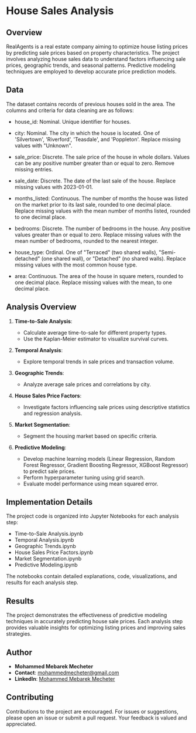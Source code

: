 # House Sales Analysis

## Overview

RealAgents is a real estate company aiming to optimize house listing prices by predicting sale prices based on property characteristics. The project involves analyzing house sales data to understand factors influencing sale prices, geographic trends, and seasonal patterns. Predictive modeling techniques are employed to develop accurate price prediction models.

## Data

The dataset contains records of previous houses sold in the area. The columns and criteria for data cleaning are as follows:

- house_id: Nominal. Unique identifier for houses.

- city: Nominal. The city in which the house is located. One of 'Silvertown', 'Riverford', 'Teasdale', and 'Poppleton'. Replace missing values with "Unknown".

- sale_price: Discrete. The sale price of the house in whole dollars. Values can be any positive number greater than or equal to zero. Remove missing entries.

- sale_date: Discrete. The date of the last sale of the house. Replace missing values with 2023-01-01.

- months_listed: Continuous. The number of months the house was listed on the market prior to its last sale, rounded to one decimal place. Replace missing values with the mean number of months listed, rounded to one decimal place.

- bedrooms: Discrete. The number of bedrooms in the house. Any positive values greater than or equal to zero. Replace missing values with the mean number of bedrooms, rounded to the nearest integer.

- house_type: Ordinal. One of "Terraced" (two shared walls), "Semi-detached" (one shared wall), or "Detached" (no shared walls). Replace missing values with the most common house type.

- area: Continuous. The area of the house in square meters, rounded to one decimal place. Replace missing values with the mean, to one decimal place.


## Analysis Overview

1. **Time-to-Sale Analysis**:
    - Calculate average time-to-sale for different property types.
    - Use the Kaplan-Meier estimator to visualize survival curves.

2. **Temporal Analysis**:
    - Explore temporal trends in sale prices and transaction volume.

3. **Geographic Trends**:
    - Analyze average sale prices and correlations by city.

4. **House Sales Price Factors**:
    - Investigate factors influencing sale prices using descriptive statistics and regression analysis.

5. **Market Segmentation**:
    - Segment the housing market based on specific criteria.

6. **Predictive Modeling**:
    - Develop machine learning models (Linear Regression, Random Forest Regressor, Gradient Boosting Regressor, XGBoost Regressor) to predict sale prices.
    - Perform hyperparameter tuning using grid search.
    - Evaluate model performance using mean squared error.

## Implementation Details

The project code is organized into Jupyter Notebooks for each analysis step:
- Time-to-Sale Analysis.ipynb
- Temporal Analysis.ipynb
- Geographic Trends.ipynb
- House Sales Price Factors.ipynb
- Market Segmentation.ipynb
- Predictive Modeling.ipynb

The notebooks contain detailed explanations, code, visualizations, and results for each analysis step.

## Results

The project demonstrates the effectiveness of predictive modeling techniques in accurately predicting house sale prices. Each analysis step provides valuable insights for optimizing listing prices and improving sales strategies.

## Author

- **Mohammed Mebarek Mecheter**
- **Contact**: mohammedmecheter@gmail.com
- **LinkedIn**: [Mohammed Mebarek Mecheter](https://www.linkedin.com/in/mohammed-mecheter/)

## Contributing

Contributions to the project are encouraged. For issues or suggestions, please open an issue or submit a pull request. Your feedback is valued and appreciated.

